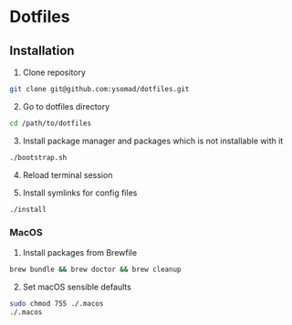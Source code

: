 # Dotfiles

## Installation

1. Clone repository
```sh
git clone git@github.com:ysomad/dotfiles.git
```

2. Go to dotfiles directory
```sh
cd /path/to/dotfiles
```

3. Install package manager and packages which is not installable with it
```sh
./bootstrap.sh
```

4. Reload terminal session

5. Install symlinks for config files
```sh
./install
```

### MacOS

1. Install packages from Brewfile
```sh
brew bundle && brew doctor && brew cleanup
```

2. Set macOS sensible defaults
```sh
sudo chmod 755 ./.macos
./.macos
```


